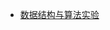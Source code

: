 - [数据结构与算法实验](https://github.com/19020011038/OUC-HomeWork/tree/main/%E6%95%B0%E6%8D%AE%E7%BB%93%E6%9E%84)

